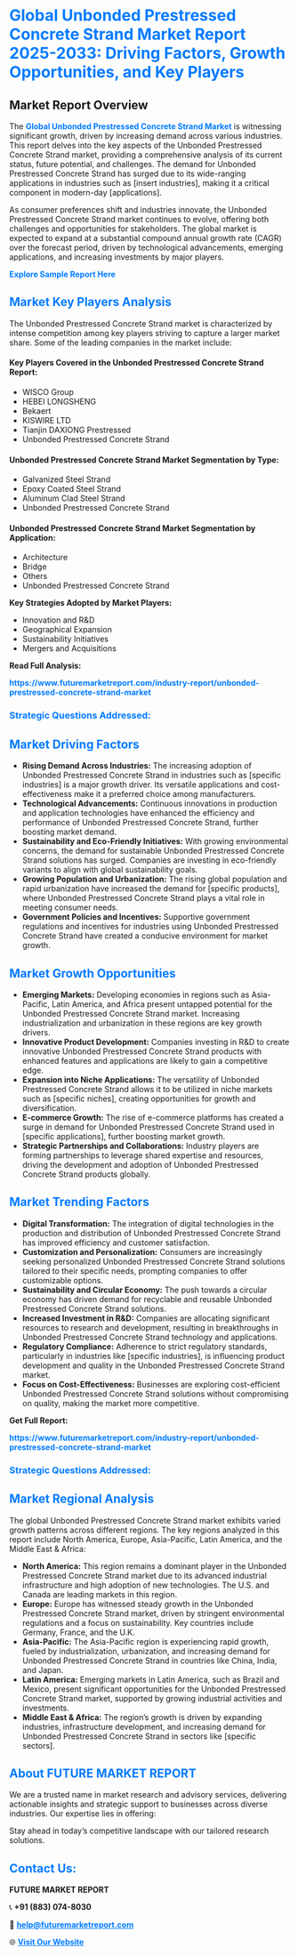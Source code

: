 <h1 style="color: #007BFF;">Global Unbonded Prestressed Concrete Strand Market Report 2025-2033: Driving Factors, Growth Opportunities, and Key Players</h1>

<section id="overview">
<h2>Market Report Overview</h2>
<p>The <a href="https://www.futuremarketreport.com/industry-report/unbonded-prestressed-concrete-strand-market" style="color: #007BFF; text-decoration: none;"><strong>Global Unbonded Prestressed Concrete Strand Market</strong></a> is witnessing significant growth, driven by increasing demand across various industries. This report delves into the key aspects of the Unbonded Prestressed Concrete Strand market, providing a comprehensive analysis of its current status, future potential, and challenges. The demand for Unbonded Prestressed Concrete Strand has surged due to its wide-ranging applications in industries such as [insert industries], making it a critical component in modern-day [applications].</p>
<p>As consumer preferences shift and industries innovate, the Unbonded Prestressed Concrete Strand market continues to evolve, offering both challenges and opportunities for stakeholders. The global market is expected to expand at a substantial compound annual growth rate (CAGR) over the forecast period, driven by technological advancements, emerging applications, and increasing investments by major players.</p>
</section>

<section id="overview">
<p><a href="https://www.futuremarketreport.com/request-sample/reportId=97348" style="color: #007BFF; text-decoration: none;"><strong>Explore Sample Report Here</strong></a></p>
</section>

<section id="key-players">
<h2 style="color: #007BFF;">Market Key Players Analysis</h2>
<p>The Unbonded Prestressed Concrete Strand market is characterized by intense competition among key players striving to capture a larger market share. Some of the leading companies in the market include:</p>
<h4>Key Players Covered in the Unbonded Prestressed Concrete Strand Report:</h4>
<ul><li>WISCO Group</li><li>HEBEI LONGSHENG</li><li>Bekaert</li><li>KISWIRE LTD</li><li>Tianjin DAXIONG Prestressed</li><li>Unbonded Prestressed Concrete Strand</li></ul>
<h4>Unbonded Prestressed Concrete Strand Market Segmentation by Type:</h4>
<ul><li>Galvanized Steel Strand</li><li>Epoxy Coated Steel Strand</li><li>Aluminum Clad Steel Strand</li><li>Unbonded Prestressed Concrete Strand</li></ul>

<h4>Unbonded Prestressed Concrete Strand Market Segmentation by Application:</h4>
<ul><li>Architecture</li><li>Bridge</li><li>Others</li><li>Unbonded Prestressed Concrete Strand</li></ul>
<p><strong>Key Strategies Adopted by Market Players:</strong></p>
<ul>
<li>Innovation and R&D</li>
<li>Geographical Expansion</li>
<li>Sustainability Initiatives</li>
<li>Mergers and Acquisitions</li>
</ul>
</section>

<section>
<p><strong>Read Full Analysis: </strong></p><a href="https://www.futuremarketreport.com/industry-report/unbonded-prestressed-concrete-strand-market" style="color: #007BFF; text-decoration: none;"><strong>https://www.futuremarketreport.com/industry-report/unbonded-prestressed-concrete-strand-market</strong></a>
<h3 style="color: #007BFF;">Strategic Questions Addressed:</h3>
</section>

<section id="driving-factors">
<h2 style="color: #007BFF;">Market Driving Factors</h2>
<ul>
<li><strong>Rising Demand Across Industries:</strong> The increasing adoption of Unbonded Prestressed Concrete Strand in industries such as [specific industries] is a major growth driver. Its versatile applications and cost-effectiveness make it a preferred choice among manufacturers.</li>
<li><strong>Technological Advancements:</strong> Continuous innovations in production and application technologies have enhanced the efficiency and performance of Unbonded Prestressed Concrete Strand, further boosting market demand.</li>
<li><strong>Sustainability and Eco-Friendly Initiatives:</strong> With growing environmental concerns, the demand for sustainable Unbonded Prestressed Concrete Strand solutions has surged. Companies are investing in eco-friendly variants to align with global sustainability goals.</li>
<li><strong>Growing Population and Urbanization:</strong> The rising global population and rapid urbanization have increased the demand for [specific products], where Unbonded Prestressed Concrete Strand plays a vital role in meeting consumer needs.</li>
<li><strong>Government Policies and Incentives:</strong> Supportive government regulations and incentives for industries using Unbonded Prestressed Concrete Strand have created a conducive environment for market growth.</li>
</ul>
</section>

<section id="growth-opportunities">
<h2 style="color: #007BFF;">Market Growth Opportunities</h2>
<ul>
<li><strong>Emerging Markets:</strong> Developing economies in regions such as Asia-Pacific, Latin America, and Africa present untapped potential for the Unbonded Prestressed Concrete Strand market. Increasing industrialization and urbanization in these regions are key growth drivers.</li>
<li><strong>Innovative Product Development:</strong> Companies investing in R&D to create innovative Unbonded Prestressed Concrete Strand products with enhanced features and applications are likely to gain a competitive edge.</li>
<li><strong>Expansion into Niche Applications:</strong> The versatility of Unbonded Prestressed Concrete Strand allows it to be utilized in niche markets such as [specific niches], creating opportunities for growth and diversification.</li>
<li><strong>E-commerce Growth:</strong> The rise of e-commerce platforms has created a surge in demand for Unbonded Prestressed Concrete Strand used in [specific applications], further boosting market growth.</li>
<li><strong>Strategic Partnerships and Collaborations:</strong> Industry players are forming partnerships to leverage shared expertise and resources, driving the development and adoption of Unbonded Prestressed Concrete Strand products globally.</li>
</ul>
</section>

<section id="trending-factors">
<h2 style="color: #007BFF;">Market Trending Factors</h2>
<ul>
<li><strong>Digital Transformation:</strong> The integration of digital technologies in the production and distribution of Unbonded Prestressed Concrete Strand has improved efficiency and customer satisfaction.</li>
<li><strong>Customization and Personalization:</strong> Consumers are increasingly seeking personalized Unbonded Prestressed Concrete Strand solutions tailored to their specific needs, prompting companies to offer customizable options.</li>
<li><strong>Sustainability and Circular Economy:</strong> The push towards a circular economy has driven demand for recyclable and reusable Unbonded Prestressed Concrete Strand solutions.</li>
<li><strong>Increased Investment in R&D:</strong> Companies are allocating significant resources to research and development, resulting in breakthroughs in Unbonded Prestressed Concrete Strand technology and applications.</li>
<li><strong>Regulatory Compliance:</strong> Adherence to strict regulatory standards, particularly in industries like [specific industries], is influencing product development and quality in the Unbonded Prestressed Concrete Strand market.</li>
<li><strong>Focus on Cost-Effectiveness:</strong> Businesses are exploring cost-efficient Unbonded Prestressed Concrete Strand solutions without compromising on quality, making the market more competitive.</li>
</ul>
</section>

<section>
<p><strong>Get Full Report: </strong></p><a href="https://www.futuremarketreport.com/industry-report/unbonded-prestressed-concrete-strand-market" style="color: #007BFF; text-decoration: none;"><strong>https://www.futuremarketreport.com/industry-report/unbonded-prestressed-concrete-strand-market</strong></a>
<h3 style="color: #007BFF;">Strategic Questions Addressed:</h3>
</section>


<section id="regional-analysis">
<h2 style="color: #007BFF;">Market Regional Analysis</h2>
<p>The global Unbonded Prestressed Concrete Strand market exhibits varied growth patterns across different regions. The key regions analyzed in this report include North America, Europe, Asia-Pacific, Latin America, and the Middle East & Africa:</p>
<ul>
<li><strong>North America:</strong> This region remains a dominant player in the Unbonded Prestressed Concrete Strand market due to its advanced industrial infrastructure and high adoption of new technologies. The U.S. and Canada are leading markets in this region.</li>
<li><strong>Europe:</strong> Europe has witnessed steady growth in the Unbonded Prestressed Concrete Strand market, driven by stringent environmental regulations and a focus on sustainability. Key countries include Germany, France, and the U.K.</li>
<li><strong>Asia-Pacific:</strong> The Asia-Pacific region is experiencing rapid growth, fueled by industrialization, urbanization, and increasing demand for Unbonded Prestressed Concrete Strand in countries like China, India, and Japan.</li>
<li><strong>Latin America:</strong> Emerging markets in Latin America, such as Brazil and Mexico, present significant opportunities for the Unbonded Prestressed Concrete Strand market, supported by growing industrial activities and investments.</li>
<li><strong>Middle East & Africa:</strong> The region’s growth is driven by expanding industries, infrastructure development, and increasing demand for Unbonded Prestressed Concrete Strand in sectors like [specific sectors].</li>
</ul>
</section>

<footer>
<h2 style="color: #007BFF;">About FUTURE MARKET REPORT</h2>
<p>We are a trusted name in market research and advisory services, delivering actionable insights and strategic support to businesses across diverse industries. Our expertise lies in offering:</p>

<p>Stay ahead in today’s competitive landscape with our tailored research solutions.</p>

<h2 style="color: #007BFF;">Contact Us:</h2>
<p><strong>FUTURE MARKET REPORT</strong></p>
<p>📞 <strong>+91 (883) 074-8030</strong></p>
<p>📧 <strong><a href="mailto:help@futuremarketreport.com" style="color: #007BFF;">help@futuremarketreport.com</a></strong></p>
<p>🌐 <strong><a href="https://www.futuremarketreport.com/" style="color: #007BFF;">Visit Our Website</a></strong></p>
</footer>